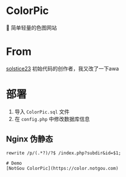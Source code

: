 # ColorPic
🎨 简单轻量的色图网站

# From
[solstice23](https://github.com/solstice23)
初始代码的创作者，我又改了一下awa

# 部署
1. 导入 `ColorPic.sql` 文件 
2. 在 `config.php` 中修改数据库信息

## Nginx 伪静态
```
rewrite /p/(.*?)/?$ /index.php?subdir&id=$1;

# Demo
[NotGou ColorPic](https://color.notgou.com)
